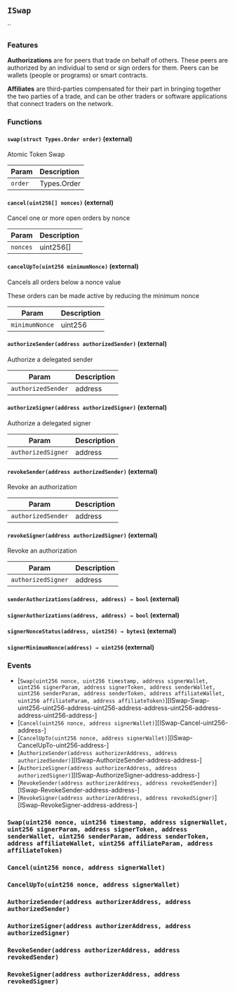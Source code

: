 ## <span id="ISwap"></span> `ISwap`

``





### Features

**Authorizations** are for peers that trade on behalf of others. These peers are authorized by an individual to send or sign orders for them. Peers can be wallets (people or programs) or smart contracts.

**Affiliates** are third-parties compensated for their part in bringing together the two parties of a trade, and can be other traders or software applications that connect traders on the network.


### Functions

#### <span id="ISwap-swap-struct-Types-Order-"></span> `swap(struct Types.Order order)` (external)

Atomic Token Swap



| Param             | Description       |
| ----------------- | :------------    |
|`order`|Types.Order




#### <span id="ISwap-cancel-uint256---"></span> `cancel(uint256[] nonces)` (external)

Cancel one or more open orders by nonce



| Param             | Description       |
| ----------------- | :------------    |
|`nonces`|uint256[]




#### <span id="ISwap-cancelUpTo-uint256-"></span> `cancelUpTo(uint256 minimumNonce)` (external)

Cancels all orders below a nonce value


These orders can be made active by reducing the minimum nonce

| Param             | Description       |
| ----------------- | :------------    |
|`minimumNonce`|uint256




#### <span id="ISwap-authorizeSender-address-"></span> `authorizeSender(address authorizedSender)` (external)

Authorize a delegated sender



| Param             | Description       |
| ----------------- | :------------    |
|`authorizedSender`|address




#### <span id="ISwap-authorizeSigner-address-"></span> `authorizeSigner(address authorizedSigner)` (external)

Authorize a delegated signer



| Param             | Description       |
| ----------------- | :------------    |
|`authorizedSigner`|address




#### <span id="ISwap-revokeSender-address-"></span> `revokeSender(address authorizedSender)` (external)

Revoke an authorization



| Param             | Description       |
| ----------------- | :------------    |
|`authorizedSender`|address




#### <span id="ISwap-revokeSigner-address-"></span> `revokeSigner(address authorizedSigner)` (external)

Revoke an authorization



| Param             | Description       |
| ----------------- | :------------    |
|`authorizedSigner`|address




#### <span id="ISwap-senderAuthorizations-address-address-"></span> `senderAuthorizations(address, address) → bool` (external)









#### <span id="ISwap-signerAuthorizations-address-address-"></span> `signerAuthorizations(address, address) → bool` (external)









#### <span id="ISwap-signerNonceStatus-address-uint256-"></span> `signerNonceStatus(address, uint256) → bytes1` (external)









#### <span id="ISwap-signerMinimumNonce-address-"></span> `signerMinimumNonce(address) → uint256` (external)










### Events

- [`Swap(uint256 nonce, uint256 timestamp, address signerWallet, uint256 signerParam, address signerToken, address senderWallet, uint256 senderParam, address senderToken, address affiliateWallet, uint256 affiliateParam, address affiliateToken)`][ISwap-Swap-uint256-uint256-address-uint256-address-address-uint256-address-address-uint256-address-]
- [`Cancel(uint256 nonce, address signerWallet)`][ISwap-Cancel-uint256-address-]
- [`CancelUpTo(uint256 nonce, address signerWallet)`][ISwap-CancelUpTo-uint256-address-]
- [`AuthorizeSender(address authorizerAddress, address authorizedSender)`][ISwap-AuthorizeSender-address-address-]
- [`AuthorizeSigner(address authorizerAddress, address authorizedSigner)`][ISwap-AuthorizeSigner-address-address-]
- [`RevokeSender(address authorizerAddress, address revokedSender)`][ISwap-RevokeSender-address-address-]
- [`RevokeSigner(address authorizerAddress, address revokedSigner)`][ISwap-RevokeSigner-address-address-]


### <span id="ISwap-Swap-uint256-uint256-address-uint256-address-address-uint256-address-address-uint256-address-"></span> `Swap(uint256 nonce, uint256 timestamp, address signerWallet, uint256 signerParam, address signerToken, address senderWallet, uint256 senderParam, address senderToken, address affiliateWallet, uint256 affiliateParam, address affiliateToken)`
### <span id="ISwap-Cancel-uint256-address-"></span> `Cancel(uint256 nonce, address signerWallet)`
### <span id="ISwap-CancelUpTo-uint256-address-"></span> `CancelUpTo(uint256 nonce, address signerWallet)`
### <span id="ISwap-AuthorizeSender-address-address-"></span> `AuthorizeSender(address authorizerAddress, address authorizedSender)`
### <span id="ISwap-AuthorizeSigner-address-address-"></span> `AuthorizeSigner(address authorizerAddress, address authorizedSigner)`
### <span id="ISwap-RevokeSender-address-address-"></span> `RevokeSender(address authorizerAddress, address revokedSender)`
### <span id="ISwap-RevokeSigner-address-address-"></span> `RevokeSigner(address authorizerAddress, address revokedSigner)`
